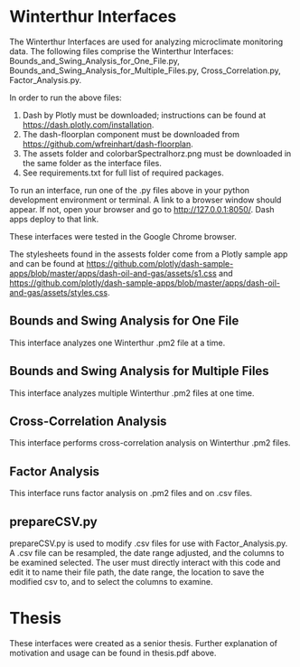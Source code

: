 # Winterthur Interfaces
The Winterthur Interfaces are used for analyzing microclimate monitoring data. The following files comprise the Winterthur Interfaces: Bounds_and_Swing_Analysis_for_One_File.py, Bounds_and_Swing_Analysis_for_Multiple_Files.py, Cross_Correlation.py, Factor_Analysis.py.

In order to run the above files:
1) Dash by Plotly must be downloaded; instructions can be found at https://dash.plotly.com/installation.
2) The dash-floorplan component must be downloaded from https://github.com/wfreinhart/dash-floorplan. 
3) The assets folder and colorbarSpectralhorz.png must be downloaded in the same folder as the interface files. 
4) See requirements.txt for full list of required packages.

To run an interface, run one of the .py files above in your python development environment or terminal. A link to a browser window should appear. If not, open your browser and go to http://127.0.0.1:8050/. Dash apps deploy to that link.

These interfaces were tested in the Google Chrome browser.

The stylesheets found in the assests folder come from a Plotly sample app and can be found at
https://github.com/plotly/dash-sample-apps/blob/master/apps/dash-oil-and-gas/assets/s1.css and https://github.com/plotly/dash-sample-apps/blob/master/apps/dash-oil-and-gas/assets/styles.css.

## Bounds and Swing Analysis for One File
This interface analyzes one Winterthur .pm2 file at a time.

## Bounds and Swing Analysis for Multiple Files
This interface analyzes multiple Winterthur .pm2 files at one time.

## Cross-Correlation Analysis
This interface performs cross-correlation analysis on Winterthur .pm2 files.

## Factor Analysis 
This interface runs factor analysis on .pm2 files and on .csv files.

## prepareCSV.py

prepareCSV.py is used to modify .csv files for use with Factor_Analysis.py. A .csv file can be resampled, the date range adjusted, and the columns to be examined selected. The user must directly interact with this code and edit it to name their file path, the date range, the location to save the modified csv to, and to select the columns to examine.

# Thesis 
These interfaces were created as a senior thesis. Further explanation of motivation and usage can be found in thesis.pdf above.
